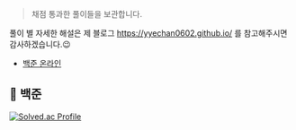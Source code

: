 > 채점 통과한 풀이들을 보관합니다. 

풀이 별 자세한 해설은 제 블로그 <https://yyechan0602.github.io/> 를 참고해주시면 감사하겠습니다.😉

- [백준 온라인](https://www.acmicpc.net/) 

## 📌 백준 

[![Solved.ac Profile](http://mazassumnida.wtf/api/v2/generate_badge?boj=yyechan)](https://solved.ac/yyechan/)
